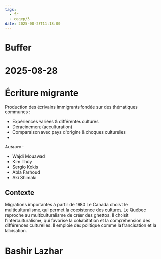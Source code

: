 ```yaml
---
tags:
  - fr
  - cegep/3
date: 2025-08-28T11:18:00
---
```


# Buffer

# 2025-08-28

# Écriture migrante

Production des écrivains immigrants fondée sur des thématiques communes :

- Expériences variées & différentes cultures
- Déracinement (acculturation)
- Comparaison avec pays d'origine & choques culturelles
- 

Auteurs :

- Wajdi Mouawad
- Kim Thùy
- Sergio Kokis
- Abla Farhoud
- Aki Shimaki

## Contexte

Migrations importantes à partir de 1980
Le Canada choisit le multiculturalisme, qui permet la coexistence des cultures.
Le Québec reproche au multiculturalisme de créer des ghettos. Il choisit l'interculturalisme, qui favorise la cohabitation et la compréhension des différences culturelles. Il emploie des politique comme la francisation et la laïcisation.

# Bashir Lazhar

